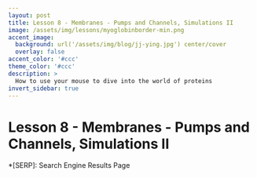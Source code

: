 ```yaml
---
layout: post
title: Lesson 8 - Membranes - Pumps and Channels, Simulations II
image: /assets/img/lessons/myoglobinborder-min.png
accent_image: 
  background: url('/assets/img/blog/jj-ying.jpg') center/cover
  overlay: false
accent_color: '#ccc'
theme_color: '#ccc'
description: >
  How to use your mouse to dive into the world of proteins
invert_sidebar: true
---
```


# Lesson 8 - Membranes - Pumps and Channels, Simulations II






*[SERP]: Search Engine Results Page
